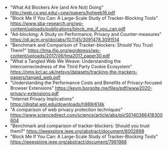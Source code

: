 * "What Ad Blockers Are (and Are Not) Doing" http://web.cs.wpi.edu/~cew/papers/hotweb16.pdf
* "Block Me If You Can: A Large-Scale Study of Tracker-Blocking Tools" https://www.sba-research.org/wp-content/uploads/publications/block_me_if_you_can.pdf
* "Ad-blocking: A Study on Performance, Privacy and Counter-measures" https://dl.acm.org/doi/abs/10.1145/3091478.3091514
* "Benchmark and Comparison of Tracker-blockers: Should You Trust Them?" https://tma.ifip.org/wordpress/wp-content/uploads/2017/06/tma2017_paper30.pdf
* "What a Tangled Web We Weave: Understanding the Interconnectedness of the Third Party Cookie Ecosystem" https://nms.kcl.ac.uk/netsys/datasets/tracking-the-trackers-papers/tanged_web.pdf
* "Understanding the Performance Costs and Benefits of Privacy-focused Browser Extensions" https://kevin.borgolte.me/files/pdf/www2020-privacy-extensions.pdf
* "Internet Privacy Implications" https://digital.wpi.edu/downloads/h989r614k
* "A comparison of web privacy protection techniques" https://www.sciencedirect.com/science/article/abs/pii/S0140366418300604
* "Benchmark and comparison of tracker-blockers: Should you trust them?" https://ieeexplore.ieee.org/abstract/document/8002898
* "Block Me If You Can: A Large-Scale Study of Tracker-Blocking Tools" https://ieeexplore.ieee.org/abstract/document/7961988

